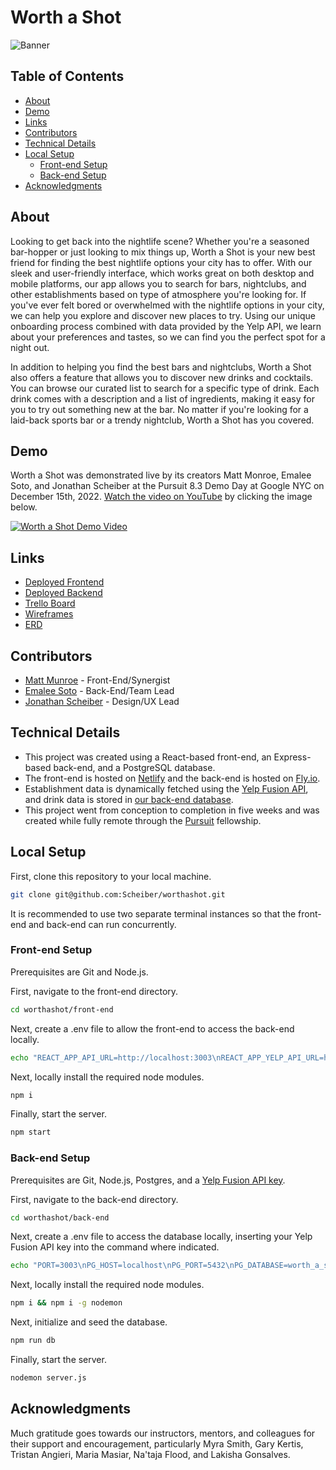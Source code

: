 # Worth a Shot <!-- omit from toc -->

![Banner](https://user-images.githubusercontent.com/794551/205726200-f641bc94-541e-4c3c-bab1-3647c11cb214.png)

## Table of Contents <!-- omit from toc -->

- [About](#about)
- [Demo](#demo)
- [Links](#links)
- [Contributors](#contributors)
- [Technical Details](#technical-details)
- [Local Setup](#local-setup)
  - [Front-end Setup](#front-end-setup)
  - [Back-end Setup](#back-end-setup)
- [Acknowledgments](#acknowledgments)

## About

Looking to get back into the nightlife scene? Whether you're a seasoned bar-hopper or just looking to mix things up, Worth a Shot is your new best friend for finding the best nightlife options your city has to offer. With our sleek and user-friendly interface, which works great on both desktop and mobile platforms, our app allows you to search for bars, nightclubs, and other establishments based on type of atmosphere you're looking for. If you've ever felt bored or overwhelmed with the nightlife options in your city, we can help you explore and discover new places to try. Using our unique onboarding process combined with data provided by the Yelp API, we learn about your preferences and tastes, so we can find you the perfect spot for a night out.

In addition to helping you find the best bars and nightclubs, Worth a Shot also offers a feature that allows you to discover new drinks and cocktails. You can browse our curated list to search for a specific type of drink. Each drink comes with a description and a list of ingredients, making it easy for you to try out something new at the bar. No matter if you're looking for a laid-back sports bar or a trendy nightclub, Worth a Shot has you covered.

## Demo

Worth a Shot was demonstrated live by its creators Matt Monroe, Emalee Soto, and Jonathan Scheiber at the Pursuit 8.3 Demo Day at Google NYC on December 15th, 2022. [Watch the video on YouTube](https://www.youtube.com/watch?v=HdrEIB6mWjU) by clicking the image below.

[![Worth a Shot Demo Video](https://user-images.githubusercontent.com/794551/214464925-6e234046-73d5-46f4-a171-83c3d345d09e.jpg)](https://www.youtube.com/watch?v=HdrEIB6mWjU "Worth a Shot Demo Video")

## Links

- [Deployed Frontend](https://worthashot.scheiber.dev/)
- [Deployed Backend](https://worthashot.fly.dev/)
- [Trello Board](https://trello.com/b/41mhSL26/worth-a-shot-group-6-capstone)
- [Wireframes](https://whimsical.com/worth-a-shot-Ve33oA8m3TCiNNJxam5dGJ)
- [ERD](https://cloud.smartdraw.com/editor.aspx?depoId=39282039&credID=-42278956&pubDocShare=156DAD5C930F80FB15FB0D65C4004AA7BE6)

## Contributors

- [Matt Munroe](https://github.com/MattNMunroe) - Front-End/Synergist
- [Emalee Soto](https://github.com/EmaleeSoto) - Back-End/Team Lead
- [Jonathan Scheiber](https://github.com/Scheiber) - Design/UX Lead

## Technical Details

- This project was created using a React-based front-end, an Express-based back-end, and a PostgreSQL database.
- The front-end is hosted on [Netlify](https://www.netlify.com/) and the back-end is hosted on [Fly.io](https://fly.io/).
- Establishment data is dynamically fetched using the [Yelp Fusion API](https://fusion.yelp.com/), and drink data is stored in [our back-end database](https://worthashot.fly.dev/alcohols).
- This project went from conception to completion in five weeks and was created while fully remote through the [Pursuit](https://www.pursuit.org/) fellowship.

## Local Setup

First, clone this repository to your local machine.

```bash
git clone git@github.com:Scheiber/worthashot.git
```

It is recommended to use two separate terminal instances so that the front-end and back-end can run concurrently.

### Front-end Setup

Prerequisites are Git and Node.js.

First, navigate to the front-end directory.

```bash
cd worthashot/front-end
```

Next, create a .env file to allow the front-end to access the back-end locally.

```bash
echo "REACT_APP_API_URL=http://localhost:3003\nREACT_APP_YELP_API_URL=http://localhost:3003/bars" >> .env
```

Next, locally install the required node modules.

```bash
npm i
```

Finally, start the server.

```bash
npm start
```

### Back-end Setup

Prerequisites are Git, Node.js, Postgres, and a [Yelp Fusion API key](https://fusion.yelp.com/).

First, navigate to the back-end directory.

```bash
cd worthashot/back-end
```

Next, create a .env file to access the database locally, inserting your Yelp Fusion API key into the command where indicated.

```bash
echo "PORT=3003\nPG_HOST=localhost\nPG_PORT=5432\nPG_DATABASE=worth_a_shot\nBEARER_TOKEN=[Yelp Fusion API Key goes here]" >> .env
```

Next, locally install the required node modules.

```bash
npm i && npm i -g nodemon
```

Next, initialize and seed the database.

```bash
npm run db
```

Finally, start the server.

```bash
nodemon server.js
```

## Acknowledgments

Much gratitude goes towards our instructors, mentors, and colleagues for their support and encouragement, particularly Myra Smith, Gary Kertis, Tristan Angieri, Maria Masiar, Na'taja Flood, and Lakisha Gonsalves.
